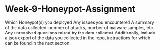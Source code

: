 # Week-9-Honeypot-Assignment
Which Honeypot(s) you deployed
Any issues you encountered
A summary of the data collected: number of attacks, number of malware samples, etc.
Any unresolved questions raised by the data collected
Additionally, include a json export of the data you collected in the repo, instructions for which can be found in the next section.
